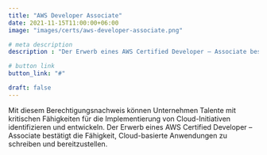 ```yaml
---
title: "AWS Developer Associate"
date: 2021-11-15T11:00:00+06:00
image: "images/certs/aws-developer-associate.png"

# meta description
description : "Der Erwerb eines AWS Certified Developer – Associate bestätigt die Fähigkeit, Cloud-basierte Anwendungen zu schreiben und bereitzustellen."

# button link
button_link: "#"

draft: false
---
```


Mit diesem Berechtigungsnachweis können Unternehmen Talente mit kritischen Fähigkeiten für die Implementierung von Cloud-Initiativen identifizieren und entwickeln. Der Erwerb eines AWS Certified Developer – Associate bestätigt die Fähigkeit, Cloud-basierte Anwendungen zu schreiben und bereitzustellen.
